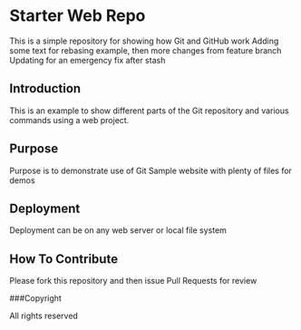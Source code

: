 # Starter Web Repo

This is a simple repository for showing how Git and GitHub work
Adding some text for rebasing example, then more changes from feature branch
Updating for an emergency fix after stash

## Introduction

This is an example to show different parts of the Git repository and various commands
using a web project.

## Purpose

Purpose is to demonstrate use of Git
Sample website with plenty of files for demos

## Deployment

Deployment can be on any web server or local file system

## How To Contribute

Please fork this repository and then issue Pull Requests for review 

###Copyright

All rights reserved